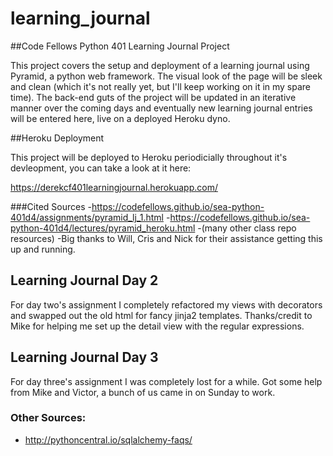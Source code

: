 # learning_journal
##Code Fellows Python 401 Learning Journal Project

This project covers the setup and deployment of a learning journal using Pyramid, a python web framework.  The visual look of the page will be sleek and clean (which it's not really yet, but I'll keep working on it in my spare time).  The back-end guts of the project will be updated in an iterative manner over the coming days and eventually new learning journal entries will be entered here, live on a deployed Heroku dyno.


##Heroku Deployment

This project will be deployed to Heroku periodicially throughout it's devleopment, you can take a look at it here:

https://derekcf401learningjournal.herokuapp.com/

###Cited Sources
  -https://codefellows.github.io/sea-python-401d4/assignments/pyramid_lj_1.html
  -https://codefellows.github.io/sea-python-401d4/lectures/pyramid_heroku.html
  -(many other class repo resources)
  -Big thanks to Will, Cris and Nick for their assistance getting this up and running.

## Learning Journal Day 2

For day two's assignment I completely refactored my views with decorators and swapped out the old html for fancy jinja2 templates.  Thanks/credit to Mike for helping me set up the detail view with the regular expressions.

## Learning Journal Day 3

For day three's assignment I was completely lost for a while.
Got some help from Mike and Victor, a bunch of us came in on Sunday to work.

### Other Sources:
  - http://pythoncentral.io/sqlalchemy-faqs/